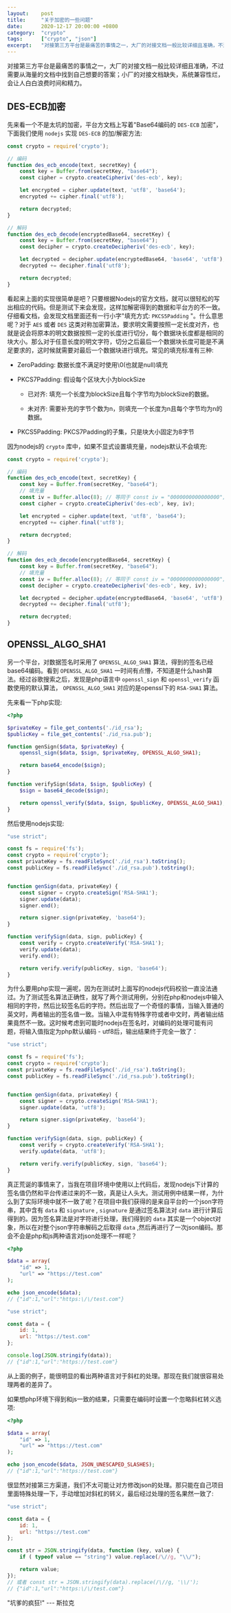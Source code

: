 ```yaml
---
layout:    post
title:     "关于加密的一些问题"
date:      2020-12-17 20:00:00 +0800
category:  "crypto"
tags:      ["crypto", "json"]
excerpt:   "对接第三方平台是最痛苦的事情之一，大厂的对接文档一般比较详细且准确，不过需要从海量的文档中找到自己想要的答案；小厂的对接文档缺失，系统兼容性烂，会让人白白浪费时间和精力。"
---
```


对接第三方平台是最痛苦的事情之一，大厂的对接文档一般比较详细且准确，不过需要从海量的文档中找到自己想要的答案；小厂的对接文档缺失，系统兼容性烂，会让人白白浪费时间和精力。


## DES-ECB加密

先来看一个不是太坑的加密，平台方文档上写着"Base64编码的 `DES-ECB` 加密"，下面我们使用 `nodejs` 实现 `DES-ECB` 的加/解密方法:

````js
const crypto = require('crypto');

// 编码
function des_ecb_encode(text, secretKey) {
    const key = Buffer.from(secretKey, "base64");
    const cipher = crypto.createCipheriv('des-ecb', key);

    let encrypted = cipher.update(text, 'utf8', 'base64');
    encrypted += cipher.final('utf8');

    return decrypted;
}

// 解码
function des_ecb_decode(encryptedBase64, secretKey) {
    const key = Buffer.from(secretKey, "base64");
    const decipher = crypto.createDecipheriv('des-ecb', key);

    let decrypted = decipher.update(encryptedBase64, 'base64', 'utf8');
    decrypted += decipher.final('utf8');

    return decrypted;
}
````

看起来上面的实现很简单是吧？只要根据Nodejs的官方文档，就可以很轻松的写出相应的代码。但是测试下来会发现，这样加解密得到的数据和平台方的不一致。仔细看文档，会发现文档里面还有一行小字"填充方式: `PKCS5Padding` "。什么意思呢？对于 `AES` 或者 `DES` 这类对称加密算法，要求明文需要按照一定长度对齐，也就是说会将原本的明文数据按照一定的长度进行切分，每个数据块长度都是相同的块大小。那么对于任意长度的明文字符，切分之后最后一个数据块长度可能是不满足要求的，这时候就需要对最后一个数据块进行填充。常见的填充标准有三种:

- ZeroPadding: 数据长度不满足时使用\0(也就是null)填充

- PKCS7Padding: 假设每个区块大小为blockSize

    + 已对齐: 填充一个长度为blockSize且每个字节均为blockSize的数据。

    + 未对齐: 需要补充的字节个数为n，则填充一个长度为n且每个字节均为n的数据。

- PKCS5Padding: PKCS7Padding的子集，只是块大小固定为8字节

因为nodejs的 `crypto` 库中，如果不显式设置填充量，nodejs默认不会填充:

````js
const crypto = require('crypto');

// 编码
function des_ecb_encode(text, secretKey) {
    const key = Buffer.from(secretKey, "base64");
    // 填充量
    const iv = Buffer.alloc(8); // 等同于 const iv = "0000000000000000";
    const cipher = crypto.createCipheriv('des-ecb', key, iv);

    let encrypted = cipher.update(text, 'utf8', 'base64');
    encrypted += cipher.final('utf8');

    return decrypted;
}

// 解码
function des_ecb_decode(encryptedBase64, secretKey) {
    const key = Buffer.from(secretKey, "base64");
    // 填充量
    const iv = Buffer.alloc(8); // 等同于 const iv = "0000000000000000";
    const decipher = crypto.createDecipheriv('des-ecb', key, iv);

    let decrypted = decipher.update(encryptedBase64, 'base64', 'utf8');
    decrypted += decipher.final('utf8');

    return decrypted;
}
````

## OPENSSL_ALGO_SHA1

另一个平台，对数据签名时采用了 `OPENSSL_ALGO_SHA1` 算法，得到的签名已经base64编码。看到 `OPENSSL_ALGO_SHA1` 一时间有点懵，不知道是什么hash算法。经过谷歌搜索之后，发现是php语言中 `openssl_sign` 和 `openssl_verify` 函数使用的默认算法， `OPENSSL_ALGO_SHA1` 对应的是openssl下的 `RSA-SHA1` 算法。

先来看一下php实现:

````php
<?php

$privateKey = file_get_contents('./id_rsa');
$publicKey = file_get_contents('./id_rsa.pub');

function genSign($data, $privateKey) {
    openssl_sign($data, $sign, $privateKey, OPENSSL_ALGO_SHA1);

    return base64_encode($sign);
}

function verifySign($data, $sign, $publicKey) {
    $sign = base64_decode($sign);

    return openssl_verify($data, $sign, $publicKey, OPENSSL_ALGO_SHA1);
}
````

然后使用nodejs实现:

````js
"use strict";

const fs = require('fs');
const crypto = require('crypto');
const privateKey = fs.readFileSync('./id_rsa').toString();
const publicKey = fs.readFileSync('./id_rsa.pub').toString();


function genSign(data, privateKey) {
    const signer = crypto.createSign('RSA-SHA1');
    signer.update(data);
    signer.end();

    return signer.sign(privateKey, 'base64');
}

function verifySign(data, sign, publicKey) {
    const verify = crypto.createVerify('RSA-SHA1');
    verify.update(data);
    verify.end();

    return verify.verify(publicKey, sign, 'base64');
}
````

为什么要用php实现一遍呢，因为在测试时上面写的nodejs代码校验一直没法通过。为了测试签名算法正确性，就写了两个测试用例，分别在php和nodejs中输入相同的字符，然后比较签名后的字符。然后出现了一个奇怪的事情，当输入普通的英文时，两者输出的签名值一致。当输入中混有特殊字符或者中文时，两者输出结果竟然不一致。这时候考虑到可能时nodejs在签名时，对编码的处理可能有问题，将输入值指定为php默认编码 - utf8后，输出结果终于完全一致了：

````js
"use strict";

const fs = require('fs');
const crypto = require('crypto');
const privateKey = fs.readFileSync('./id_rsa').toString();
const publicKey = fs.readFileSync('./id_rsa.pub').toString();


function genSign(data, privateKey) {
    const signer = crypto.createSign('RSA-SHA1');
    signer.update(data, 'utf8');

    return signer.sign(privateKey, 'base64');
}

function verifySign(data, sign, publicKey) {
    const verify = crypto.createVerify('RSA-SHA1');
    verify.update(data, 'utf8');

    return verify.verify(publicKey, sign, 'base64');
}
````

真正荒诞的事情来了，当我在项目环境中使用以上代码后，发现nodejs下计算的签名值仍然和平台传递过来的不一致，真是让人头大。测试用例中结果一样，为什么到了实际环境中就不一致了呢？在项目中我们获得的是来自平台的一个json字符串，其中含有 `data` 和 `signature` , `signature` 是通过签名算法对 `data` 进行计算后得到的。因为签名算法是对字符进行处理，我们得到的 `data` 其实是一个object对象，所以在对整个json字符串解码之后取得 `data` ,然后再进行了一次json编码。那会不会是php和js两种语言对json处理不一样呢？


````php
<?php

$data = array(
    "id" => 1,
    "url" => "https://test.com"
);

echo json_encode($data);
// {"id":1,"url":"https:\/\/test.com"}
````

````js
"use strict";

const data = {
    id: 1,
    url: "https://test.com"
};

console.log(JSON.stringify(data));
// {"id":1,"url":"https://test.com"}
````

从上面的例子，能很明显的看出两种语言对于斜杠的处理。那现在我们就很容易处理两者的差异了。

如果想php环境下得到和js一致的结果，只需要在编码时设置一个忽略斜杠转义选项:

````php
<?php

$data = array(
    "id" => 1,
    "url" => "https://test.com"
);

echo json_encode($data, JSON_UNESCAPED_SLASHES);
// {"id":1,"url":"https://test.com"}
````

很显然对接第三方渠道，我们不太可能让对方修改json的处理。那只能在自己项目里面特殊处理一下，手动增加对斜杠的转义，最后经过处理的签名果然一致了:

````js
"use strict";

const data = {
    id: 1,
    url: "https://test.com"
};

const str = JSON.stringify(data, function (key, value) {
    if ( typeof value == "string") value.replace(/\//g, "\\/");

    return value;
});
// 或者 const str = JSON.stringify(data).replace(/\//g, '\\/');
// {"id":1,"url":"https:\/\/test.com"}
````

"坑爹的疯狂!" --- 斯拉克